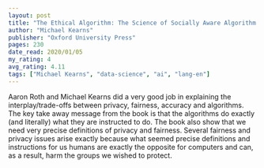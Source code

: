 ```yaml
---
layout: post
title: "The Ethical Algorithm: The Science of Socially Aware Algorithm Design"
author: "Michael Kearns"
publisher: "Oxford University Press"
pages: 230
date_read: 2020/01/05
my_rating: 4
avg_rating: 4.11
tags: ["Michael Kearns", "data-science", "ai", "lang-en"]
---
```


Aaron Roth and Michael Kearns did a very good job in explaining the interplay/trade-offs between privacy, fairness, accuracy and algorithms. The key take away message from the book is that the algorithms do exactly (and literally) what they are instructed to do. The book also show that we need very precise definitions of privacy and fairness. Several fairness and privacy issues arise exactly because what seemed precise definitions and instructions for us humans are exactly the opposite for computers and can, as a result, harm the groups we wished to protect. 

